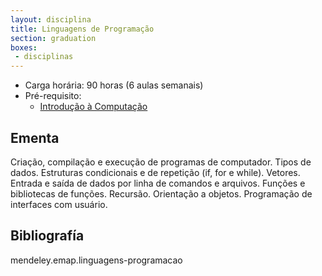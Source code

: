```yaml
---
layout: disciplina
title: Linguagens de Programação
section: graduation
boxes: 
 - disciplinas
---
```


- Carga horária:  90 horas (6 aulas semanais)
- Pré-requisito:
    - [Introdução à Computação](introducao-computacao.html)

## Ementa 

Criação, compilação e execução de programas de computador. Tipos de
dados. Estruturas condicionais e de repetição (if, for e while). 
Vetores.  Entrada e saída de dados por linha de comandos e
arquivos. Funções e bibliotecas de funções. Recursão. Orientação a
objetos. Programação de interfaces com usuário.

## Bibliografía

mendeley.emap.linguagens-programacao
